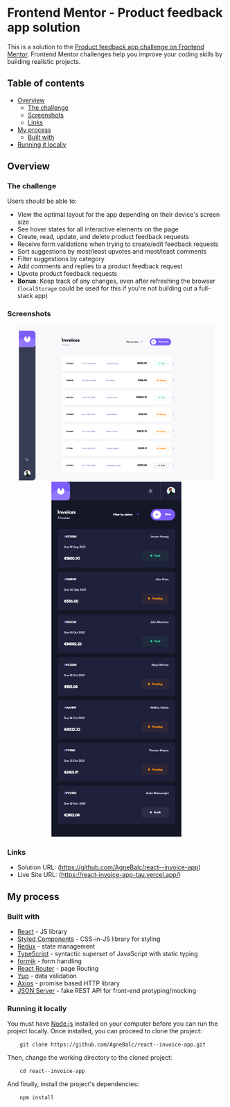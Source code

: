 # Frontend Mentor - Product feedback app solution

This is a solution to the [Product feedback app challenge on Frontend Mentor](https://www.frontendmentor.io/challenges/product-feedback-app-wbvUYqjR6). Frontend Mentor challenges help you improve your coding skills by building realistic projects.

## Table of contents

- [Overview](#overview)
  - [The challenge](#the-challenge)
  - [Screenshots](#screenshots)
  - [Links](#links)
- [My process](#my-process)
  - [Built with](#built-with)
- [Running it locally](#running-it-locally)

## Overview

### The challenge

Users should be able to:

- View the optimal layout for the app depending on their device's screen size
- See hover states for all interactive elements on the page
- Create, read, update, and delete product feedback requests
- Receive form validations when trying to create/edit feedback requests
- Sort suggestions by most/least upvotes and most/least comments
- Filter suggestions by category
- Add comments and replies to a product feedback request
- Upvote product feedback requests
- **Bonus**: Keep track of any changes, even after refreshing the browser (`localStorage` could be used for this if you're not building out a full-stack app)

### Screenshots

<div align="center">
  <img src="/src/assets/invoice-app.png" alt="Screenshot 1" width="450"/>
  <img src="/src/assets/invoice-app-1.png" alt="Screenshot 2" width="300"/>
</div>

### Links

- Solution URL: (https://github.com/AgneBalc/react--invoice-app)
- Live Site URL: (https://react-invoice-app-tau.vercel.app/)

## My process

### Built with

- [React](https://reactjs.org/) - JS library
- [Styled Components](https://styled-components.com/) - CSS-in-JS library for styling
- [Redux](https://redux.js.org/) - state management
- [TypeScript](https://www.typescriptlang.org/) - syntactic superset of JavaScript with static typing
- [formik](https://formik.org/) - form handling
- [React Router](https://reactrouter.com/en/main) - page Routing
- [Yup](https://www.npmjs.com/package/yup?activeTab=readme) - data validation
- [Axios](https://axios-http.com/) - promise based HTTP library
- [JSON Server](https://github.com/typicode/json-server) - fake REST API for front-end protyping/mocking

### Running it locally

You must have [Node.js](https://nodejs.org/en) installed on your computer before you can run the project locally.
Once installed, you can proceed to clone the project:

```
    git clone https://github.com/AgneBalc/react--invoice-app.git
```

Then, change the working directory to the cloned project:

```
    cd react--invoice-app
```

And finally, install the project's dependencies:

```
    npm install
```
